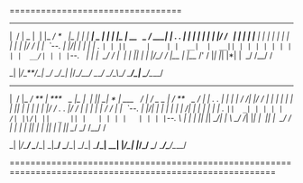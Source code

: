 =================================

------------------------------------------------------------------------

|  / \| \_ \|  \| \|\_ */ *   \|\_ \| ***\| \| ***\| \_ \| \| \| \|\_
  *\| *\_\_   \_ / \_\_\_\|
| . . \| \| \| \| \| \| \| \|/ /*   \| \| \|** \| \|** \| \| \| \| \| \|
  \| \| \| \| \|*/ / \| \|  \`--.
| \|/\| \| \| \| \| .
  `| | ||  _  |    | |  __|  |  __|| | | | | | | | | |  __/| | | |`--.  
| \| \|  \_/ / \|  \| \| \|\| \| \| \|/\_*/ / \|*\_\_ \| \|\_\_* /' /
  \|*\| \|*\| \|*\| \|  \_/ /\_\_/ /

\_\| \|*/\_**/\_\| \_/ \_/\_\| \|*/\_***/\_*\_*/ \_*\_*/ \_/\_\\*\_*/
\_**/\_\| \_**/\_*\_\_/

------------------------------------------------------------------------

|  / \|\_ */ ** \| ***   \_ \|\_ *\|  \| \|\| *\_*\| * \| \_\_\_   / \|
  / \_ \_ *\|* */ **   \_ / ***\|
| . . \| \| \| \| / /\| \|*/ / \| \| \| \| \| \| \| \|\| \|* \| \| \| \|
  \|*/ / . . \|/ /* \| \| \| \| \| / / \| \|  \`--.
| \|/\| \| \| \| \| \| \| /\| \| \| \| \| \| \| .
  `||  _| | | | |    /| |\/| ||  _  || |   | | | |   | | | |`--. \\
| \| \| \|*\| \|*\| \_*/\| \| \\ \_/ /*\| \|*\| \|  \|\| \|  \_/ / \| \|
  \| \| \|\| \| \| \|\| \| *\| \|*\| \_*/ \_/ /\_\_/ /

\_\| \|*/\_**/ \_***/\_\| \_\|\_**/ \_**/\_\| \_/\_\| \_**/\_\| \_\_\|
\|*/\_\| \|*/\_/ \_**/ \_***/\_**/\_*\_\_/

=========================================================================================================
